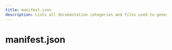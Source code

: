 ```yaml
---
title: manifest.json
description: Lists all documentation categories and files used to generate the sidebar and route structure in Janudocs.
---
```


# manifest.json
